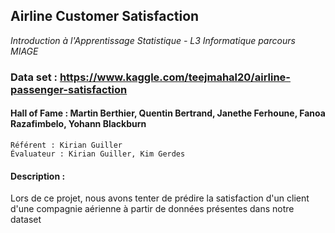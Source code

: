 ## Airline Customer Satisfaction
*Introduction à l'Apprentissage Statistique - L3 Informatique parcours MIAGE*

### Data set : https://www.kaggle.com/teejmahal20/airline-passenger-satisfaction

#### Hall of Fame : Martin Berthier, Quentin Bertrand, Janethe Ferhoune, Fanoa Razafimbelo, Yohann Blackburn
    Référent : Kirian Guiller
    Évaluateur : Kirian Guiller, Kim Gerdes
   
#### Description :
Lors de ce projet, nous avons tenter de prédire la satisfaction d'un client d'une compagnie aérienne à partir de données présentes dans notre dataset
